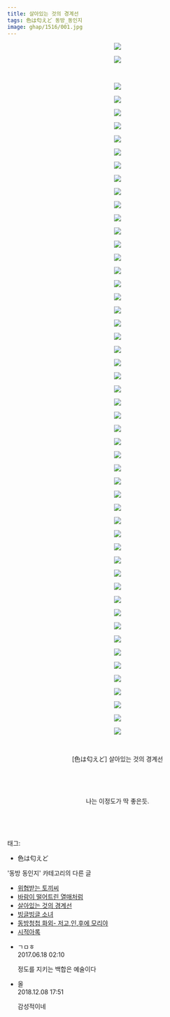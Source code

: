 ```yaml
---
title: 살아있는 것의 경계선
tags: 色は匂えど 동방_동인지
image: ghap/1516/001.jpg
---
```

<div class="article">
<p style="text-align: center; clear: none; float: none;"><img src="{{ site.nasurl }}/ghap/1516/001.jpg"/></p>
<p style="text-align: center; clear: none; float: none;"><img src="{{ site.nasurl }}/ghap/1516/002.jpg"/></p>
<p style="text-align: center; clear: none; float: none;"><br/></p>
<p style="text-align: center; clear: none; float: none;"><img src="{{ site.nasurl }}/ghap/1516/003.jpg"/></p>
<p style="text-align: center; clear: none; float: none;"><img src="{{ site.nasurl }}/ghap/1516/004.jpg"/></p>
<p style="text-align: center; clear: none; float: none;"><img src="{{ site.nasurl }}/ghap/1516/005.jpg"/></p>
<p style="text-align: center; clear: none; float: none;"><img src="{{ site.nasurl }}/ghap/1516/006.jpg"/></p>
<p style="text-align: center; clear: none; float: none;"><img src="{{ site.nasurl }}/ghap/1516/007.jpg"/></p>
<p style="text-align: center; clear: none; float: none;"><img src="{{ site.nasurl }}/ghap/1516/008.jpg"/></p>
<p style="text-align: center; clear: none; float: none;"><img src="{{ site.nasurl }}/ghap/1516/009.jpg"/></p>
<p style="text-align: center; clear: none; float: none;"><img src="{{ site.nasurl }}/ghap/1516/010.jpg"/></p>
<p style="text-align: center; clear: none; float: none;"><img src="{{ site.nasurl }}/ghap/1516/011.jpg"/></p>
<p style="text-align: center; clear: none; float: none;"><img src="{{ site.nasurl }}/ghap/1516/012.jpg"/></p>
<p style="text-align: center; clear: none; float: none;"><img src="{{ site.nasurl }}/ghap/1516/013.jpg"/></p>
<p style="text-align: center; clear: none; float: none;"><img src="{{ site.nasurl }}/ghap/1516/014.jpg"/></p>
<p style="text-align: center; clear: none; float: none;"><img src="{{ site.nasurl }}/ghap/1516/015.jpg"/></p>
<p style="text-align: center; clear: none; float: none;"><img src="{{ site.nasurl }}/ghap/1516/016.jpg"/></p>
<p style="text-align: center; clear: none; float: none;"><img src="{{ site.nasurl }}/ghap/1516/017.jpg"/></p>
<p style="text-align: center; clear: none; float: none;"><img src="{{ site.nasurl }}/ghap/1516/018.jpg"/></p>
<p style="text-align: center; clear: none; float: none;"><img src="{{ site.nasurl }}/ghap/1516/019.jpg"/></p>
<p style="text-align: center; clear: none; float: none;"><img src="{{ site.nasurl }}/ghap/1516/020.jpg"/></p>
<p style="text-align: center; clear: none; float: none;"><img src="{{ site.nasurl }}/ghap/1516/021.jpg"/></p>
<p style="text-align: center; clear: none; float: none;"><img src="{{ site.nasurl }}/ghap/1516/022.jpg"/></p>
<p style="text-align: center; clear: none; float: none;"><img src="{{ site.nasurl }}/ghap/1516/023.jpg"/></p>
<p style="text-align: center; clear: none; float: none;"><img src="{{ site.nasurl }}/ghap/1516/024.jpg"/></p>
<p style="text-align: center; clear: none; float: none;"><img src="{{ site.nasurl }}/ghap/1516/025.jpg"/></p>
<p style="text-align: center; clear: none; float: none;"><img src="{{ site.nasurl }}/ghap/1516/026.jpg"/></p>
<p style="text-align: center; clear: none; float: none;"><img src="{{ site.nasurl }}/ghap/1516/027.jpg"/></p>
<p style="text-align: center; clear: none; float: none;"><img src="{{ site.nasurl }}/ghap/1516/028.jpg"/></p>
<p style="text-align: center; clear: none; float: none;"><img src="{{ site.nasurl }}/ghap/1516/029.jpg"/></p>
<p style="text-align: center; clear: none; float: none;"><img src="{{ site.nasurl }}/ghap/1516/030.jpg"/></p>
<p style="text-align: center; clear: none; float: none;"><img src="{{ site.nasurl }}/ghap/1516/031.jpg"/></p>
<p style="text-align: center; clear: none; float: none;"><img src="{{ site.nasurl }}/ghap/1516/032.jpg"/></p>
<p style="text-align: center; clear: none; float: none;"><img src="{{ site.nasurl }}/ghap/1516/033.jpg"/></p>
<p style="text-align: center; clear: none; float: none;"><img src="{{ site.nasurl }}/ghap/1516/034.jpg"/></p>
<p style="text-align: center; clear: none; float: none;"><img src="{{ site.nasurl }}/ghap/1516/035.jpg"/></p>
<p style="text-align: center; clear: none; float: none;"><img src="{{ site.nasurl }}/ghap/1516/036.jpg"/></p>
<p style="text-align: center; clear: none; float: none;"><img src="{{ site.nasurl }}/ghap/1516/037.jpg"/></p>
<p style="text-align: center; clear: none; float: none;"><img src="{{ site.nasurl }}/ghap/1516/038.jpg"/></p>
<p style="text-align: center; clear: none; float: none;"><img src="{{ site.nasurl }}/ghap/1516/039.jpg"/></p>
<p style="text-align: center; clear: none; float: none;"><img src="{{ site.nasurl }}/ghap/1516/040.jpg"/></p>
<p style="text-align: center; clear: none; float: none;"><img src="{{ site.nasurl }}/ghap/1516/041.jpg"/></p>
<p style="text-align: center; clear: none; float: none;"><img src="{{ site.nasurl }}/ghap/1516/042.jpg"/></p>
<p style="text-align: center; clear: none; float: none;"><img src="{{ site.nasurl }}/ghap/1516/043.jpg"/></p>
<p style="text-align: center; clear: none; float: none;"><img src="{{ site.nasurl }}/ghap/1516/044.jpg"/></p>
<p style="text-align: center; clear: none; float: none;"><img src="{{ site.nasurl }}/ghap/1516/045.jpg"/></p>
<p style="text-align: center; clear: none; float: none;"><img src="{{ site.nasurl }}/ghap/1516/046.jpg"/></p>
<p style="text-align: center; clear: none; float: none;"><img src="{{ site.nasurl }}/ghap/1516/047.jpg"/></p>
<p style="text-align: center; clear: none; float: none;"><img src="{{ site.nasurl }}/ghap/1516/048.jpg"/></p>
<p style="text-align: center; clear: none; float: none;"><img src="{{ site.nasurl }}/ghap/1516/049.jpg"/></p>
<p style="text-align: center; clear: none; float: none;"><img src="{{ site.nasurl }}/ghap/1516/050.jpg"/></p>
<p style="text-align: center; clear: none; float: none;"><img src="{{ site.nasurl }}/ghap/1516/051.jpg"/></p>
<p style="text-align: center; clear: none; float: none;"><img src="{{ site.nasurl }}/ghap/1516/052.jpg"/></p>
<p style="text-align: center; clear: none; float: none;"><br/></p>
<p style="text-align: center; clear: none; float: none;">[色は匂えど] 살아있는 것의 경계선</p>
<p style="text-align: center; clear: none; float: none;"><br/></p>
<p style="text-align: center; clear: none; float: none;"><br/></p>
<p style="text-align: center; clear: none; float: none;">나는 이정도가 딱 좋은듯.</p>
<p style="text-align: center; clear: none; float: none;"><br/></p>
<p><br/></p>
</div><div class="tagTrail">
<p>태그: </p>
<ul>
<li>色は匂えど</li>
</ul>
</div><div class="another">
<p>'동방 동인지' 카테고리의 다른 글</p>
<ul>
<li><a href="/2016-08-12-ghap_1519">위협받는 토끼씨</a></li>
<li><a href="/2016-08-12-ghap_1517">바람이 떨어트린 열매처럼</a></li>
<li><a href="/2016-08-12-ghap_1516">살아있는 것의 경계선</a></li>
<li><a href="/2016-08-12-ghap_1515">빙글빙글 소녀</a></li>
<li><a href="/2016-08-12-ghap_1514">동방청첩 화외- 저고,인,후에 모리야</a></li>
<li><a href="/2016-08-12-ghap_1513">시적아록</a></li>
</ul>
</div><div class="cb_module cb_fluid">
<div class="cb_wrt cb_profile">
<div class="comment">
<ul>
<li class="cb_thumb_off" id="comment15016176">
<div class="cb_comment_area">
<div class="cb_info_area">
<div class="cb_section">
<span class="cb_nick_name">ㄱㅁㅎ</span>
</div>
<div class="cb_section">
<span class="cb_date">2017.06.18 02:10 </span>
</div>
</div>
<div class="cb_dsc_comment">
<p class="cb_dsc">
											정도를 지키는 백합은 예술이다
										</p>
</div>
</div></li>
<li class="cb_thumb_off" id="comment15383973">
<div class="cb_comment_area">
<div class="cb_info_area">
<div class="cb_section">
<span class="cb_nick_name">올</span>
</div>
<div class="cb_section">
<span class="cb_date">2018.12.08 17:51 </span>
</div>
</div>
<div class="cb_dsc_comment">
<p class="cb_dsc">
											감성적이네
										</p>
</div>
</div></li>
</ul>
</div>
</div><!-- commentList close -->
</div>